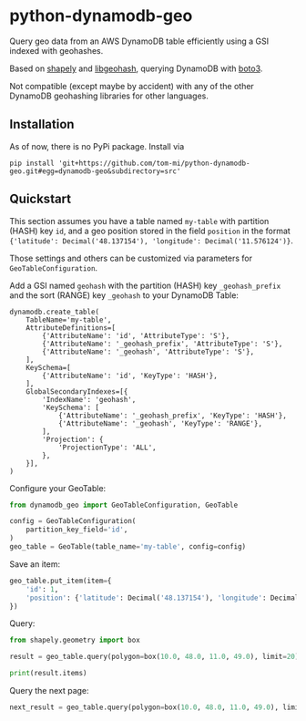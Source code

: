 # python-dynamodb-geo

Query geo data from an AWS DynamoDB table efficiently using a GSI indexed with geohashes.

Based on [shapely](https://github.com/Toblerity/Shapely) and [libgeohash](https://github.com/bashhike/libgeohash), 
querying DynamoDB with [boto3](https://github.com/boto/boto3).

Not compatible (except maybe by accident) with any of the other DynamoDB geohashing libraries for other languages.

## Installation

As of now, there is no PyPi package. Install via
```
pip install 'git+https://github.com/tom-mi/python-dynamodb-geo.git#egg=dynamodb-geo&subdirectory=src'
```

## Quickstart

This section assumes you have a table named `my-table` with partition (HASH) key `id`, and a geo position stored
in the field `position` in the format `{'latitude': Decimal('48.137154'), 'longitude': Decimal('11.576124')}`.

Those settings and others can be customized via parameters for `GeoTableConfiguration`.

Add a GSI named `geohash` with the partition (HASH) key `_geohash_prefix` and the sort (RANGE) key `_geohash`
to your DynamoDB Table:
```
dynamodb.create_table(
    TableName='my-table',
    AttributeDefinitions=[
        {'AttributeName': 'id', 'AttributeType': 'S'},
        {'AttributeName': '_geohash_prefix', 'AttributeType': 'S'},
        {'AttributeName': '_geohash', 'AttributeType': 'S'},
    ],
    KeySchema=[
        {'AttributeName': 'id', 'KeyType': 'HASH'},
    ],
    GlobalSecondaryIndexes=[{
        'IndexName': 'geohash',
        'KeySchema': [
            {'AttributeName': '_geohash_prefix', 'KeyType': 'HASH'},
            {'AttributeName': '_geohash', 'KeyType': 'RANGE'},
        ],
        'Projection': {
            'ProjectionType': 'ALL',
        },
    }],
)
```

Configure your GeoTable:
```python
from dynamodb_geo import GeoTableConfiguration, GeoTable

config = GeoTableConfiguration(
    partition_key_field='id',
)
geo_table = GeoTable(table_name='my-table', config=config)
```

Save an item:
```python
geo_table.put_item(item={
    'id': 1,
    'position': {'latitude': Decimal('48.137154'), 'longitude': Decimal('11.576124')},
})
```

Query:

```python
from shapely.geometry import box

result = geo_table.query(polygon=box(10.0, 48.0, 11.0, 49.0), limit=20)

print(result.items)
```

Query the next page:
```python
next_result = geo_table.query(polygon=box(10.0, 48.0, 11.0, 49.0), limit=20, exclusive_start_key=result.last_evaluated_key)
```
